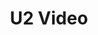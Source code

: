 ---
ee_id: '50'
site: '1'
type: '2'
url: 2009-031-u2-video
title: U2 Video
year: '2009'
display_year: '2009'
medium: Youtube video
dims:
pitch: "​A home made video for U2, posted on the social network Youtube."
ps:
live_url: http://www.youtube.com/watch?v=PHDMmDgPrt8
related:
youtube:
related_code:
imgs: U2-video-2009-031-still-1-database-ih.jpg
subheading:
download:
add_credit:
add_credits:
commission:
layout: things-i-made
---